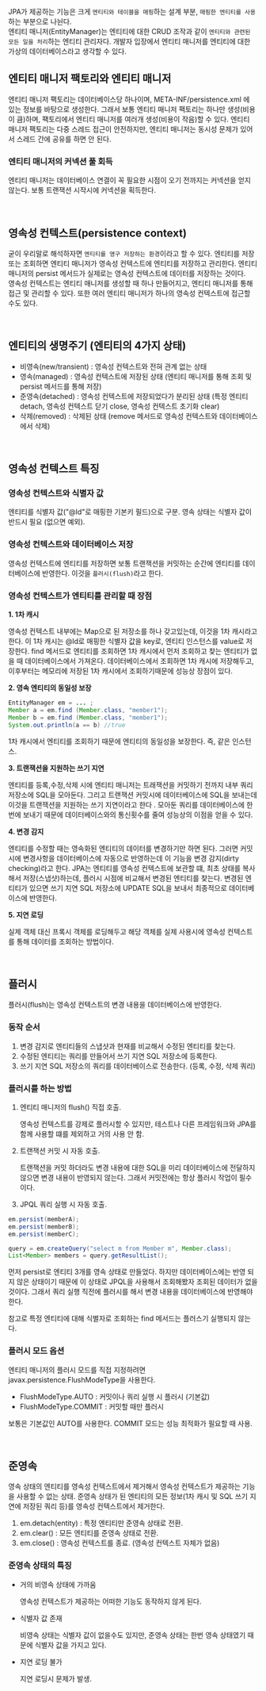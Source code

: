 JPA가 제공하는 기능은 크게 `엔티티와 테이블을 매핑`하는 설계 부분, `매핑한 엔티티를 사용`하는 부분으로 나뉜다.   
엔티티 매니저(EntityManager)는 엔티티에 대한 CRUD 조작과 같이 `엔티티와 관련된 모든 일을 처리`하는 엔티티 관리자다. 
개발자 입장에서 엔티티 매니저를 엔티티에 대한 가상의 데이터베이스라고 생각할 수 있다.

## 엔티티 매니저 팩토리와 엔티티 매니저

엔티티 매니저 팩토리는 데이터베이스당 하나이며, META-INF/persistence.xml 에 있는 정보를 바탕으로 생성한다. 그래서 보통 엔티티 매니저 팩토리는 하나만 생성(비용이 큼)하며,
팩토리에서 엔티티 매니저를 여러개 생성(비용이 작음)할 수 있다.  엔티티 매니저 팩토리는 다중 스레드 접근이 안전하지만, 엔티티 매니저는 동시성 문제가 있어서 스레드 간에 공유를 하면 안 된다.

###  엔티티 매니저의 커넥션 풀 회득

엔티티 매니저는 데이터베이스 연결이 꼭 필요한 시점이 오기 전까지는 커넥션을 얻지 않는다. 보통 트랜잭션 시작시에 커넥션을 획득한다.

<br/>

## 영속성 컨텍스트(persistence context)

굳이 우리말로 해석하자면 `엔티티를 영구 저장하는 환경`이라고 할 수 있다. 엔티티를 저장 또는 조회하면 엔티티 매니저가 영속성 컨텍스트에 엔티티를 저장하고 관리한다.
엔티티 매니저의 persist 메서드가 실제로는 영속성 컨텍스트에 데이터를 저장하는 것이다.   
영속성 컨텍스트는 엔티티 매니저를 생성할 때 하나 만들어지고, 엔티티 매니저를 통해 접근 및 관리할 수 있다. 또한 여러 엔티티 매니저가 하나의 영속성 컨텍스트에 접근할 수도 있다.

<br/>

## 엔티티의 생명주기 (엔티티의 4가지 상태)

* 비영속(new/transient) : 영속성 컨텍스트와 전혀 관계 없는 상태
* 영속(managed) : 영속성 컨텍스트에 저장된 상태 (엔티티 매니저를 통해 조회 및 persist 메서드를 통해 저장)
* 준영속(detached) : 영속성 컨텍스트에 저장되었다가 분리된 상태 (특정 엔티티 detach, 영속성 컨텍스트 닫기 close, 영속성 컨텍스트 초기화 clear)
* 삭제(removed) : 삭제된 상태 (remove 메서드로 영속성 컨텍스트와 데이터베이스에서 삭제)

<br/>

## 영속성 컨텍스트 특징

### 영속성 컨텍스트와 식별자 값

엔티티를 식별자 값("@Id"로 매핑한 기본키 필드)으로 구분. 영속 상태는 식별자 값이 반드시 필요 (없으면 예외).

### 영속성 컨텍스트와 데이터베이스 저장

영속성 컨텍스트에 엔티티를 저장하면 보통 트랜잭션을 커밋하는 순간에 엔티티를 데이터베이스에 반영한다. 이것을 `플러시(flush)`라고 한다.

### 영속성 컨텍스트가 엔티티를 관리할 때 장점

**1. 1차 캐시**

영속성 컨텍스트 내부에는 Map으로 된 저장소를 하나 갖고있는데, 이것을 1차 캐시라고 한다. 이 1차 캐시는 @Id로 매핑한 식별자 값을 key로, 엔티티 인스턴스를 value로 저장한다.
find 메서드로 엔티티를 조회하면 1차 캐시에서 먼저 조회하고 찾는 엔티티가 없을 때 데이터베이스에서 가져온다. 데이터베이스에서 조회하면 1차 캐시에 저장해두고, 이후부터는 메모리에 저장된
1차 캐시에서 조회하기때문에 성능상 장점이 있다.

**2. 영속 엔티티의 동일성 보장**

```java
EntityManager em = ... ;
Member a = em.find (Member.class, "member1");
Member b = em.find (Member.class, "member1");
System.out.println(a == b) //true
```

1차 캐시에서 엔티티를 조회하기 때문에 엔티티의 동일성을 보장한다. 즉, 같은 인스턴스.

**3. 트랜잭션을 지원하는 쓰기 지연**

엔티티를 등록,수정,삭제 시에 엔티티 매니저는 트래잭션을 커밋하기 전까지 내부 쿼리 저장소에 SQL을 모아둔다. 그리고 트랜잭션 커밋시에 데이터베이스에 SQL을 보내는데 이것을 트랜잭션을 지원하는 쓰기 지연이라고 한다 .
모아둔 쿼리를 데이터베이스에 한번에 보내기 때문에 데이터베이스와의 통신횟수를 줄여 성능상의 이점을 얻을 수 있다.

**4. 변경 감지**

엔티티를 수정할 때는 영속화된 엔티티의 데이터를 변경하기만 하면 된다. 그러면 커밋시에 변경사항을 데이터베이스에 자동으로 반영하는데 이 기능을 변경 감지(dirty checking)라고 한다.
JPA는 엔티티를 영속성 컨텍스트에 보관할 떄, 최초 상태를 복사해서 저장(스냅샷)하는데, 플러시 시점에 비교해서 변경된 엔티티를 찾는다. 변경된 엔티티가 있으면 쓰기 지연 SQL 저장소에 UPDATE SQL을 보내서 최종적으로 데이터베이스에 반영한다.

**5. 지연 로딩**

실제 객체 대신 프록시 객체를 로딩해두고 해당 객체를 실제 사용시에 영속성 컨텍스트를 통해 데이터를 조회하는 방법이다.

<br/>

## 플러시

플러시(flush)는 영속성 컨텍스트의 변경 내용을 데이터베이스에 반영한다.

### 동작 순서

1. 변경 감지로 엔티티들의 스냅샷과 현재를 비교해서 수정된 엔티티를 찾는다.
2. 수정된 엔티티는 쿼리를 만들어서 쓰기 지연 SQL 저장소에 등록한다.
3. 쓰기 지연 SQL 저장소의 쿼리를 데이터베이스로 전송한다. (등록, 수정, 삭제 쿼리)

### 플러시를 하는 방법
  
1. 엔티티 매니저의 flush() 직접 호출.
   
    영속성 컨텍스트를 강제로 플러시할 수 있지만, 테스트나 다른 프레임워크와 JPA를 함께 사용할 떄를 제외하고 거의 사용 안 함.


2. 트랜잭션 커밋 시 자동 호출.
    
    트랜잭션을 커밋 하더라도 변경 내용에 대한 SQL을 미리 데이터베이스에 전달하지 않으면 변경 내용이 반영되지 않는다. 그래서 커밋전에는 항상 플러시 작업이 필수이다.

   
3. JPQL 쿼리 실행 시 자동 호출.

```java
em.persist(memberA);
em.persist(memberB);
em.persist(memberC);

query = em.createQuery("select m from Member m", Member.class);
List<Member> members = query.getResultList();
```

먼저 persist로 엔티티 3개를 영속 상태로 만들었다. 하지만 데이터베이스에는 반영 되지 않은 상태이기 때문에 이 상태로 JPQL을 사용해서 조회해봤자 조회된 데이터가 없을것이다.
그래서 쿼리 실행 직전에 플러시를 해서 변경 내용을 데이터베이스에 반영해야 한다.

참고로 특정 엔티티에 대해 식별자로 조회하는 find 메서드는 플러스기 실행되지 않는다.

### 플러시 모드 옵션

엔티티 매니저의 플러시 모드를 직접 지정하려면 javax.persistence.FlushModeType을 사용한다.

* FlushModeType.AUTO : 커밋이나 쿼리 실행 시 플러시 (기본값)
* FlushModeType.COMMIT : 커밋할 때만 플러시

보통은 기본값인 AUTO를 사용한다. COMMIT 모드는 성능 최적화가 필요할 때 사용.

<br/>

## 준영속

영속 상태의 엔티티를 영속성 컨텍스트에서 제거해서 영속성 컨텍스트가 제공하는 기능을 사용할 수 없는 상태.
준영속 상태가 된 엔티티의 모든 정보(1차 캐시 및 SQL 쓰기 지연에 저장된 쿼리 등)를 영속성 컨텍스트에서 제거한다.

1. em.detach(entity) : 특정 엔티티만 준영속 상태로 전환.
2. em.clear() : 모든 엔티티를 준영속 상태로 전환.
3. em.close() : 영속성 컨텍스트를 종료. (영속성 컨텍스트 자체가 없음)

### 준영속 상태의 특징

* 거의 비영속 상태에 가까움

   영속성 컨텍스트가 제공하는 어떠한 기능도 동작하지 않게 된다.


* 식별자 값 존재

   비영속 상태는 식별자 값이 없을수도 있지만, 준영속 상태는 한번 영속 상태였기 때문에 식별자 값을 가지고 있다.


* 지연 로딩 불가

   지연 로딩시 문제가 발생.



